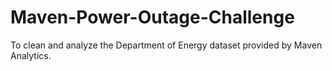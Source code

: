 # Maven-Power-Outage-Challenge
To clean and analyze the Department of Energy dataset provided by Maven Analytics. 
